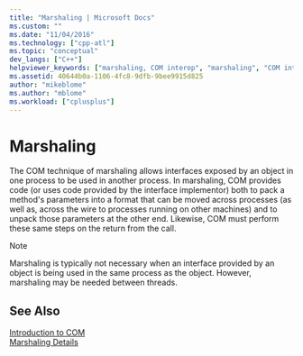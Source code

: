 ```yaml
---
title: "Marshaling | Microsoft Docs"
ms.custom: ""
ms.date: "11/04/2016"
ms.technology: ["cpp-atl"]
ms.topic: "conceptual"
dev_langs: ["C++"]
helpviewer_keywords: ["marshaling, COM interop", "marshaling", "COM interfaces, marshaling"]
ms.assetid: 40644b0a-1106-4fc8-9dfb-9bee9915d825
author: "mikeblome"
ms.author: "mblome"
ms.workload: ["cplusplus"]
---
```

# Marshaling

The COM technique of marshaling allows interfaces exposed by an object in one process to be used in another process. In marshaling, COM provides code (or uses code provided by the interface implementor) both to pack a method's parameters into a format that can be moved across processes (as well as, across the wire to processes running on other machines) and to unpack those parameters at the other end. Likewise, COM must perform these same steps on the return from the call.

> [!NOTE]
>  Marshaling is typically not necessary when an interface provided by an object is being used in the same process as the object. However, marshaling may be needed between threads.

## See Also

[Introduction to COM](../atl/introduction-to-com.md)   
[Marshaling Details](/windows/desktop/com/marshaling-details)

